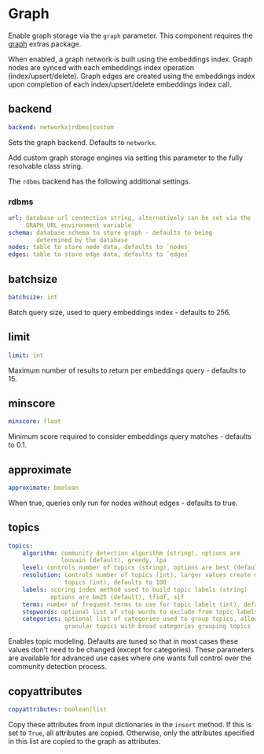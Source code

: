 # Graph

Enable graph storage via the `graph` parameter. This component requires the [graph](../../../install/#graph) extras package.

When enabled, a graph network is built using the embeddings index. Graph nodes are synced with each embeddings index operation (index/upsert/delete). Graph edges are created using the embeddings index upon completion of each index/upsert/delete embeddings index call.

## backend
```yaml
backend: networkx|rdbms|custom
```

Sets the graph backend. Defaults to `networkx`.

Add custom graph storage engines via setting this parameter to the fully resolvable class string.

The `rdbms` backend has the following additional settings.

### rdbms
```yaml
url: database url connection string, alternatively can be set via the
     GRAPH_URL environment variable
schema: database schema to store graph - defaults to being
        determined by the database
nodes: table to store node data, defaults to `nodes`
edges: table to store edge data, defaults to `edges`
```

## batchsize
```yaml
batchsize: int
```

Batch query size, used to query embeddings index - defaults to 256.

## limit
```yaml
limit: int
```

Maximum number of results to return per embeddings query - defaults to 15.

## minscore
```yaml
minscore: float
```

Minimum score required to consider embeddings query matches - defaults to 0.1.

## approximate
```yaml
approximate: boolean
```

When true, queries only run for nodes without edges - defaults to true.

## topics
```yaml
topics:
    algorithm: community detection algorithm (string), options are
               louvain (default), greedy, lpa
    level: controls number of topics (string), options are best (default) or first
    resolution: controls number of topics (int), larger values create more
                topics (int), defaults to 100
    labels: scoring index method used to build topic labels (string)
            options are bm25 (default), tfidf, sif
    terms: number of frequent terms to use for topic labels (int), defaults to 4
    stopwords: optional list of stop words to exclude from topic labels
    categories: optional list of categories used to group topics, allows
                granular topics with broad categories grouping topics
```

Enables topic modeling. Defaults are tuned so that in most cases these values don't need to be changed (except for categories). These parameters are available for advanced use cases where one wants full control over the community detection process.

## copyattributes
```yaml
copyattributes: boolean|list
```

Copy these attributes from input dictionaries in the `insert` method. If this is set to `True`, all attributes are copied. Otherwise, only the
attributes specified in this list are copied to the graph as attributes.
